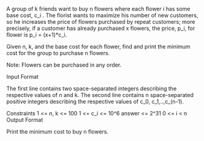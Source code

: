 A group of k friends want to buy n flowers where each flower i has some base cost, c_i . The florist wants to maximize his number of new customers, so he increases the price of flowers purchased by repeat customers; more precisely, if a customer has already purchased x flowers, the price, p_i, for flower is p_i = (x+1)*c_i.

Given n, k, and the base cost for each flower, find and print the minimum cost for the group to purchase n flowers.

Note: Flowers can be purchased in any order.

Input Format

The first line contains two space-separated integers describing the respective values of n and k.
The second line contains n space-separated positive integers describing the respective values of c_0, c_1,..,c_(n-1).

Constraints
1 <= n, k <= 100
1 <= c_i <= 10^6
answer <= 2^31
0 <= i < n
Output Format

Print the minimum cost to buy n flowers.
